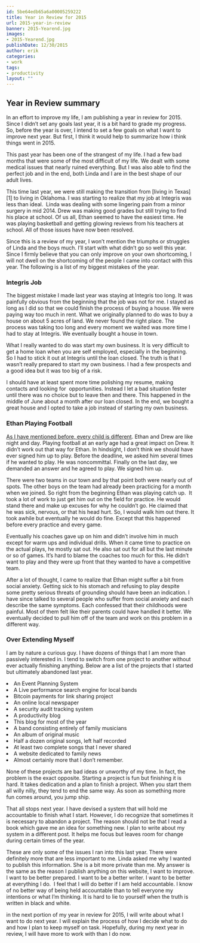 ```yaml
---
id: 5be64edb65a6a00005259222
title: Year in Review for 2015
url: 2015-year-in-review
banner: 2015-Yearend.jpg
images:
- 2015-Yearend.jpg
publishDate: 12/30/2015
author: erik
categories:
- work
tags:
- productivity
layout: ""
---
```

## Year in Review summary
<span style="font-weight: 400;">In an effort to improve my life, I am publishing a year in review for 2015. Since I didn’t set any goals last year, it is a bit hard to grade my progress. So, before the year is over, I intend to set a few goals on what I want to improve next year. But first, I think it would help to summarize how i think things went in 2015. </span>

This past year has been one of the strangest of my life. I had a few bad months that were some of the most difficult of my life. We dealt with some medical issues that nearly ruined everything. But I was also able to find the perfect job and in the end, both Linda and I are in the best shape of our adult lives.

This time last year, we were still making the transition from [living in Texas][1] to living in Oklahoma. I was starting to realize that my job at Integris was less than ideal.  Linda was dealing with some lingering pain from a minor surgery in mid 2014. Drew was making good grades but still trying to find his place at school. Of us all, Ethan seemed to have the easiest time. He was playing basketball and getting glowing reviews from his teachers at school. All of those issues have now been resolved.

Since this is a review of my year, I won’t mention the triumphs or struggles of Linda and the boys much. I’ll start with what didn’t go so well this year. Since I firmly believe that you can only improve on your own shortcoming, I will not dwell on the shortcoming of the people I came into contact with this year. The following is a list of my biggest mistakes of the year.

### **Integris Job**

<span style="font-weight: 400;">The biggest mistake I made last year was staying at Integris too long. It was painfully obvious from the beginning that the job was not for me. I stayed as long as I did so that we could finish the process of buying a house. We were paying way too much in rent. What we originally planned to do was to buy a house on about 5 acres of land. We never found the right place. The process was taking too long and every moment we waited was more time I had to stay at Integris. We eventually bought a house in town. </span>

What I really wanted to do was start my own business. It is very difficult to get a home loan when you are self employed, especially in the beginning. So I had to stick it out at Integris until the loan closed. The truth is that I wasn’t really prepared to start my own business. I had a few prospects and a good idea but it was too big of a risk.

I should have at least spent more time polishing my resume, making contacts and looking for  opportunities. Instead I let a bad situation fester until there was no choice but to leave then and there. This happened in the middle of June about a month after our loan closed. In the end, we bought a great house and I opted to take a job instead of starting my own business.

### **Ethan Playing Football** 

<span style="font-weight: 400;"><a href="http://erikvancraddock.com/2015/11/18/the-purpose-of-being-a-parent/">As I have mentioned before, every child is different</a>. Ethan and Drew are like night and day. Playing football at an early age had a great impact on Drew. It didn’t work out that way for Ethan. In hindsight, I don’t think we should have ever signed him up to play. Before the deadline, we asked him several times if he wanted to play. He was noncommittal. Finally on the last day, we demanded an answer and he agreed to play. We signed him up. </span>

<span style="font-weight: 400;">There were two teams in our town and by that point both were nearly out of spots. The other boys on the team had already been practicing for a month when we joined. So right from the beginning Ethan was playing catch up.  It took a lot of work to just get him out on the field for practice. He would stand there and make up excuses for why he couldn’t go. He claimed that he was sick, nervous, or that his head hurt. So, I would walk him out there. It took awhile but eventually he would do fine. Except that this happened before every practice and every game. </span>

<span style="font-weight: 400;">Eventually his coaches gave up on him and didn’t involve him in much except for warm ups and individual drills. When it came time to practice on the actual plays, he mostly sat out. He also sat out for all but the last minute or so of games. It’s hard to blame the coaches too much for this. He didn’t want to play and they were up front that they wanted to have a competitive team. </span>

<span style="font-weight: 400;">After a lot of thought, I came to realize that Ethan might suffer a bit from social anxiety. Getting sick to his stomach and refusing to play despite some pretty serious threats of grounding should have been an indication. I have since talked to several people who suffer from social anxiety and each describe the same symptoms. Each confessed that their childhoods were painful. Most of them felt like their parents could have handled it better. We eventually decided to pull him off of the team and work on this problem in a different way.</span>

### **Over Extending Myself**

<span style="font-weight: 400;">I am by nature a curious guy. I have dozens of things that I am more than passively interested in. I tend to switch from one project to another without ever actually finishing anything. Below are a list of the projects that I started but ultimately abandoned last year.</span>

<li style="font-weight: 400;">
  <span style="font-weight: 400;">An Event Planning System</span>
</li>
<li style="font-weight: 400;">
  <span style="font-weight: 400;">A Live performance search engine for local bands</span>
</li>
<li style="font-weight: 400;">
  <span style="font-weight: 400;">Bitcoin payments for link sharing project</span>
</li>
<li style="font-weight: 400;">
  <span style="font-weight: 400;">An online local newspaper</span>
</li>
<li style="font-weight: 400;">
  <span style="font-weight: 400;">A security audit tracking system</span>
</li>
<li style="font-weight: 400;">
  <span style="font-weight: 400;">A productivity blog</span>
</li>
<li style="font-weight: 400;">
  <span style="font-weight: 400;">This blog for most of the year</span>
</li>
<li style="font-weight: 400;">
  <span style="font-weight: 400;">A band consisting entirely of family musicians</span>
</li>
<li style="font-weight: 400;">
  <span style="font-weight: 400;">An album of original music</span>
</li>
<li style="font-weight: 400;">
  <span style="font-weight: 400;">Half a dozen original songs, left half recorded</span>
</li>
<li style="font-weight: 400;">
  <span style="font-weight: 400;">At least two complete songs that I never shared</span>
</li>
<li style="font-weight: 400;">
  <span style="font-weight: 400;">A website dedicated to family news</span>
</li>
<li style="font-weight: 400;">
  <span style="font-weight: 400;">Almost certainly more that I don’t remember.</span>
</li>

<span style="font-weight: 400;">None of these projects are bad ideas or unworthy of my time. In fact, the problem is the exact opposite. Starting a project is fun but finishing it is hard. It takes dedication and a plan to finish a project. When you start them all willy nilly, they tend to end the same way. As soon as something more fun comes around, you jump ship. </span>

<span style="font-weight: 400;">That all stops next year. I have devised a system that will hold me accountable to finish what I start. However, I do recognize that sometimes it is necessary to abandon a project. The reason should not be that I read a book which gave me an idea for something new. I plan to write about my system in a different post. It helps me focus but leaves room for change during certain times of the year.</span>

<span style="font-weight: 400;">These are only some of the issues I ran into this last year. There were definitely more that are less important to me. Linda asked me why I wanted to publish this information. She is a bit more private than me. My answer is the same as the reason I publish anything on this website, I want to improve. I want to be better prepared. I want to be a better writer. I want to be better at everything I do.  I feel that I will do better if I am held accountable. I know of no better way of being held accountable than to tell everyone my intentions or what I’m thinking. It is hard to lie to yourself when the truth is written in black and white.</span>

<span style="font-weight: 400;">in the next portion of my year in review for 2015, I will write about what I want to do next year. I will explain the process of how I decide what to do and how I plan to keep myself on task. Hopefully, during my next year in review, I will have more to work with than I do now.</span>
